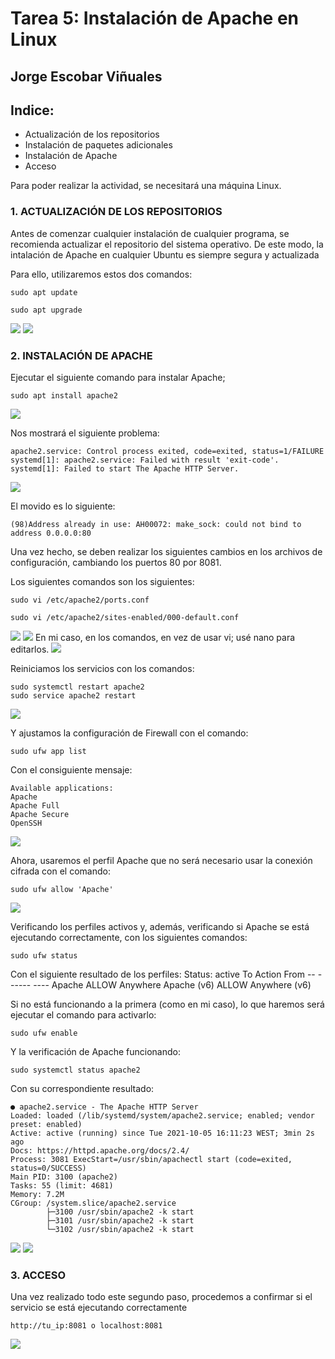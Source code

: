 # Tarea 5: Instalación de Apache en Linux

  ## Jorge Escobar Viñuales

  ## Indice:
 - Actualización de los repositorios
 - Instalación de paquetes adicionales
 - Instalación de Apache
 - Acceso

 Para poder realizar la actividad, se necesitará una máquina Linux.

 ### 1. ACTUALIZACIÓN DE LOS REPOSITORIOS

Antes de comenzar cualquier instalación de cualquier programa, se recomienda actualizar el repositorio del sistema operativo. De este modo, la intalación de Apache en cualquier Ubuntu es siempre segura y actualizada

Para ello, utilizaremos estos dos comandos:

    sudo apt update

    sudo apt upgrade

![](https://github.com/Jorgeev27/GIT/blob/main/img/Tarea%205%20-%20Instalaci%C3%B3n%20de%20Apache%20en%20Linux/Apache%201.png)
![](https://github.com/Jorgeev27/GIT/blob/main/img/Tarea%205%20-%20Instalaci%C3%B3n%20de%20Apache%20en%20Linux/Apache%202.png)

  ### 2. INSTALACIÓN DE APACHE
Ejecutar el siguiente comando para instalar Apache;

    sudo apt install apache2


![](https://github.com/Jorgeev27/GIT/blob/main/img/Tarea%205%20-%20Instalaci%C3%B3n%20de%20Apache%20en%20Linux/Apache%203.png)

Nos mostrará el siguiente problema:

    apache2.service: Control process exited, code=exited, status=1/FAILURE
    systemd[1]: apache2.service: Failed with result 'exit-code'.
    systemd[1]: Failed to start The Apache HTTP Server.

![](https://github.com/Jorgeev27/GIT/blob/main/img/Tarea%205%20-%20Instalaci%C3%B3n%20de%20Apache%20en%20Linux/Apache%204.png)

El movido es lo siguiente:

    (98)Address already in use: AH00072: make_sock: could not bind to address 0.0.0.0:80

Una vez hecho, se deben realizar los siguientes cambios en los archivos de configuración, cambiando los puertos 80 por 8081.

Los siguientes comandos son los siguientes:

    sudo vi /etc/apache2/ports.conf

    sudo vi /etc/apache2/sites-enabled/000-default.conf

![](https://github.com/Jorgeev27/GIT/blob/main/img/Tarea%205%20-%20Instalaci%C3%B3n%20de%20Apache%20en%20Linux/Apache%205.png)
![](https://github.com/Jorgeev27/GIT/blob/main/img/Tarea%205%20-%20Instalaci%C3%B3n%20de%20Apache%20en%20Linux/Apache%206.png)
En mi caso, en los comandos, en vez de usar vi; usé nano para editarlos.
![](https://github.com/Jorgeev27/GIT/blob/main/img/Tarea%205%20-%20Instalaci%C3%B3n%20de%20Apache%20en%20Linux/Apache%207.png)

Reiniciamos los servicios con los comandos:

    sudo systemctl restart apache2
    sudo service apache2 restart

![](https://github.com/Jorgeev27/GIT/blob/main/img/Tarea%205%20-%20Instalaci%C3%B3n%20de%20Apache%20en%20Linux/Apache%208.png)

Y ajustamos la configuración de Firewall con el comando:

    sudo ufw app list

Con el consiguiente mensaje:

    Available applications:
    Apache
    Apache Full
    Apache Secure
    OpenSSH

![](https://github.com/Jorgeev27/GIT/blob/main/img/Tarea%205%20-%20Instalaci%C3%B3n%20de%20Apache%20en%20Linux/Apache%209.png)

Ahora, usaremos el perfil Apache que no será necesario usar la conexión cifrada con el comando:

    sudo ufw allow 'Apache'

![](https://github.com/Jorgeev27/GIT/blob/main/img/Tarea%205%20-%20Instalaci%C3%B3n%20de%20Apache%20en%20Linux/Apache%2010.png)

Verificando los perfiles activos y, además, verificando si Apache se está ejecutando correctamente, con los siguientes comandos:

    sudo ufw status

Con el siguiente resultado de los perfiles:
    Status: active
    To             Action         From
    --             ------         ----
    Apache         ALLOW          Anywhere
    Apache (v6)    ALLOW          Anywhere (v6)

Si no está funcionando a la primera (como en mi caso), lo que haremos será ejecutar el comando para activarlo:

    sudo ufw enable



Y la verificación de Apache funcionando:

    sudo systemctl status apache2

Con su correspondiente resultado:
    
    ● apache2.service - The Apache HTTP Server
    Loaded: loaded (/lib/systemd/system/apache2.service; enabled; vendor preset: enabled)
    Active: active (running) since Tue 2021-10-05 16:11:23 WEST; 3min 2s ago
    Docs: https://httpd.apache.org/docs/2.4/
    Process: 3081 ExecStart=/usr/sbin/apachectl start (code=exited, status=0/SUCCESS)
    Main PID: 3100 (apache2)
    Tasks: 55 (limit: 4681)
    Memory: 7.2M
    CGroup: /system.slice/apache2.service
            ├─3100 /usr/sbin/apache2 -k start
            ├─3101 /usr/sbin/apache2 -k start
            └─3102 /usr/sbin/apache2 -k start
            
![](https://github.com/Jorgeev27/GIT/blob/main/img/Tarea%205%20-%20Instalaci%C3%B3n%20de%20Apache%20en%20Linux/Apache%2011.png)
![](https://github.com/Jorgeev27/GIT/blob/main/img/Tarea%205%20-%20Instalaci%C3%B3n%20de%20Apache%20en%20Linux/Apache%2012.png)

 ### 3. ACCESO

 Una vez realizado todo este segundo paso, procedemos a confirmar si el servicio se está ejecutando correctamente

    http://tu_ip:8081 o localhost:8081

![](https://github.com/Jorgeev27/GIT/blob/main/img/Tarea%205%20-%20Instalaci%C3%B3n%20de%20Apache%20en%20Linux/Apache%2013.png)
